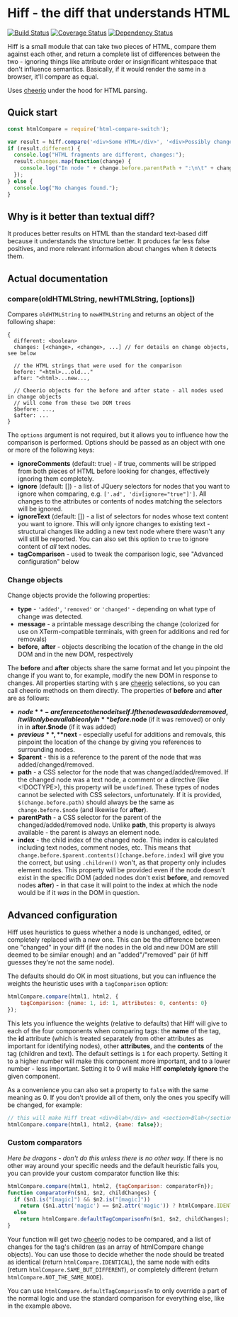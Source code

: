 # Hiff - the diff that understands HTML

[![Build Status](https://travis-ci.org/krajzeg/hiff.svg?branch=next)](https://travis-ci.org/krajzeg/hiff) [![Coverage Status](https://coveralls.io/repos/krajzeg/hiff/badge.svg?branch=next&service=github)](https://coveralls.io/github/krajzeg/hiff?branch=next) [![Dependency Status](https://david-dm.org/krajzeg/hiff.svg)](https://david-dm.org/krajzeg/hiff)

Hiff is a small module that can take two pieces of HTML, compare them against each other, and return a complete list of differences between the two - ignoring things like attribute order or insignificant whitespace that don't influence semantics. Basically, if it would render the same in a browser, it'll compare as equal.

Uses [cheerio][cheerio] under the hood for HTML parsing.

## Quick start

```javascript
const htmlCompare = require('html-compare-switch');

var result = hiff.compare('<div>Some HTML</div>', '<div>Possibly changed HTML</div>');
if (result.different) {
  console.log("HTML fragments are different, changes:");
  result.changes.map(function(change) {
    console.log("In node " + change.before.parentPath + ":\n\t" + change.message);
  });
} else {
  console.log("No changes found.");
}
```

## Why is it better than textual diff?

It produces better results on HTML than the standard text-based diff because it understands the structure better. It produces far less false positives, and more relevant information about changes when it detects them.

## Actual documentation

### compare(oldHTMLString, newHTMLString, [options])

Compares `oldHTMLString` to `newHTMLString` and returns an object of the following shape:

```
{
  different: <boolean> 
  changes: [<change>, <change>, ...] // for details on change objects, see below

  // the HTML strings that were used for the comparison
  before: "<html>...old..." 
  after: "<html>...new...,

  // Cheerio objects for the before and after state - all nodes used in change objects
  // will come from these two DOM trees
  $before: ...,
  $after: ...
}
```

The `options` argument is not required, but it allows you to influence how the comparison is performed. Options should be passed as an object with one or more of the following keys:

* **ignoreComments** (default: true) - if true, comments will be stripped from both pieces of HTML before looking for changes, effectively ignoring them completely.
* **ignore** (default: []) - a list of JQuery selectors for nodes that you want to ignore when comparing, e.g. `['.ad', 'div[ignore="true"]']`. All changes to the attributes or contents of nodes matching the selectors will be ignored.
* **ignoreText** (default: []) - a list of selectors for nodes whose text content you want to ignore. This will only ignore changes to existing text - structural changes like adding a new text node where there wasn't any will still be reported. You can also set this option to `true` to ignore content of *all* text nodes.
* **tagComparison** - used to tweak the comparison logic, see "Advanced configuration" below

### Change objects

Change objects provide the following properties:

* **type** - `'added'`, `'removed'` or `'changed'` - depending on what type of change was detected.
* **message** - a printable message describing the change (colorized for use on XTerm-compatible terminals, with green for additions and red for removals)
* **before**, **after** - objects describing the location of the change in the old DOM and in the new DOM, respectively

The **before** and **after** objects share the same format and let you pinpoint the change if you want to, for example, modify the new DOM in response to changes. All properties starting with `$` are [cheerio][cheerio] selections, so you can call cheerio methods on them directly. The properties of **before** and **after** are as follows:

* **$node** - a reference to the node itself. If the node was added or removed, it will only be available only in **before.$node** (if it was removed) or only in in **after.$node** (if it was added)
* **$previous**, **$next** - especially useful for additions and removals, this pinpoint the location of the change by giving you references to surrounding nodes.
* **$parent** - this is a reference to the parent of the node that was added/changed/removed.
* **path** - a CSS selector for the node that was changed/added/removed. If the changed node was a text node, a comment or a directive (like <!DOCTYPE>), this property will be `undefined`. These types of nodes cannot be selected with CSS selectors, unfortunately. If it is provided, `$(change.before.path)` should always be the same as `change.before.$node` (and likewise for **after**).
* **parentPath** - a CSS selector for the parent of the changed/added/removed node. Unlike **path**, this property is always available - the parent is always an element node.
* **index** - the child index of the changed node. This index is calculated including text nodes, comment nodes, etc. This means that `change.before.$parent.contents()[change.before.index]` will give you the correct, but using `.children()` won't, as that property only includes element nodes. This property will be provided even if the node doesn't exist in the specific DOM (added nodes don't exist **before**, and removed nodes **after**) - in that case it will point to the index at which the node would be if it _was_ in the DOM in question.

## Advanced configuration

Hiff uses heuristics to guess whether a node is unchanged, edited, or completely replaced with a new one. This can be the difference between one "changed" in your diff (if the nodes in the old and new DOM are still deemed to be similar enough) and an "added"/"removed" pair (if hiff guesses they're not the same node).

The defaults should do OK in most situations, but you can influence the weights the heuristic uses with a `tagComparison` option:

```javascript
htmlCompare.compare(html1, html2, {
    tagComparison: {name: 1, id: 1, attributes: 0, contents: 0}
});
```

This lets you influence the weights (relative to defaults) that Hiff will give to each of the four components when comparing tags: the **name** of the tag, the **id** attribute (which is treated separately from other attributes as important for identifying nodes), other **attributes**, and the **contents** of the tag (children and text). The default settings is `1` for each property. Setting it to a higher number will make this component more important, and to a lower number - less important. Setting it to 0 will make Hiff **completely ignore** the given component.

As a convenience you can also set a property to `false` with the same meaning as 0. If you don't provide all of them, only the
ones you specify will be changed, for example:

```javascript
// this will make Hiff treat <div>Blah</div> and <section>Blah</section> as identical
htmlCompare.compare(html1, html2, {name: false}); 
```

### Custom comparators

_Here be dragons - don't do this unless there is no other way._ If there is no other way around your specific needs and the default heuristic fails you, you can provide your custom comparator function like this:

```javascript
htmlCompare.compare(html1, html2, {tagComparison: comparatorFn});
function comparatorFn($n1, $n2, childChanges) {
  if ($n1.is("[magic]") && $n2.is("[magic]"))
    return ($n1.attr('magic') == $n2.attr('magic')) ? htmlCompare.IDENTICAL : htmlCompare.NOT_THE_SAME_NODE;
  else
    return htmlCompare.defaultTagComparisonFn($n1, $n2, childChanges);
}
```

Your function will get two [cheerio][cheerio] nodes to be compared, and a list of changes for the tag's children (as an array of htmlCompare change objects). You can use those to decide whether the node should be treated as identical (return `htmlCompare.IDENTICAL`), the same node with edits (return `htmlCompare.SAME_BUT_DIFFERENT`), or completely different (return `htmlCompare.NOT_THE_SAME_NODE`).

You can use `htmlCompare.defaultTagComparisonFn` to only override a part of the normal logic and use the standard comparison for everything else, like in the example above.

[cheerio]: https://github.com/cheeriojs/cheerio
